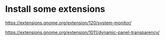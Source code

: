 # Install some extensions

<https://extensions.gnome.org/extension/120/system-monitor/>

<https://extensions.gnome.org/extension/1011/dynamic-panel-transparency/>
